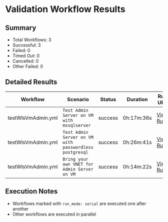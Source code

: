 # Validation Workflow Results

## Summary
- Total Workflows: 3
- Successful: 3
- Failed: 0
- Timed Out: 0
- Cancelled: 0
- Other Failed: 0

## Detailed Results

| Workflow | Scenario | Status | Duration | Run URL |
|----------|----------|---------|-----------|----------|
| testWlsVmAdmin.yml | `Test Admin Server on VM with mssqlserver` | success | 0h:17m:36s | [View Run](https://github.com/azure-javaee/weblogic-azure/actions/runs/16755248971) |
| testWlsVmAdmin.yml | `Test Admin Server on VM with passwordless postgresql` | success | 0h:26m:41s | [View Run](https://github.com/azure-javaee/weblogic-azure/actions/runs/16755251369) |
| testWlsVmAdmin.yml | `Bring your own VNET for Admin Server on VM` | success | 0h:14m:22s | [View Run](https://github.com/azure-javaee/weblogic-azure/actions/runs/16755253955) |


## Execution Notes
- Workflows marked with `run_mode: serial` are executed one after another
- Other workflows are executed in parallel
